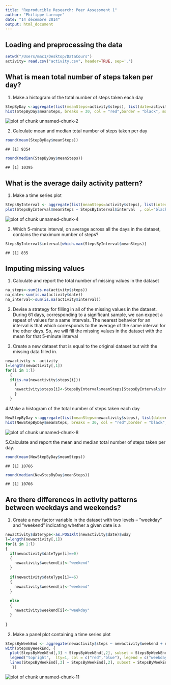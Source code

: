 ```yaml
---
title: "Reproducible Research: Peer Assessment 1"
author: "Philippe Larroye"
date: "14 décembre 2014"
output: html_document
---
```


## Loading and preprocessing the data

```r
setwd("/Users/mac1/Desktop/DataCours")
activity= read.csv("activity.csv", header=TRUE, sep=',')
```

## What is mean total number of steps taken per day?
1. Make a histogram of the total number of steps taken each day

```r
StepByDay <-aggregate(list(meanSteps=activity$steps), list(date=activity$date), sum, na.rm=TRUE)
hist(StepByDay$meanSteps, breaks = 30, col = "red",border = "black", main="Mean total number of steps taken per day", xlab ="Total steps per day", ylab ="Number of day with this total steps area", xlim=c(0,25000))
```

![plot of chunk unnamed-chunk-2](figure/unnamed-chunk-2-1.png) 

2. Calculate mean and median total number of steps taken per day

```r
round(mean(StepByDay$meanSteps))
```

```
## [1] 9354
```

```r
round(median(StepByDay$meanSteps))
```

```
## [1] 10395
```

## What is the average daily activity pattern?
1. Make a time series plot

```r
StepsByInterval <- aggregate(list(meanSteps=activity$steps), list(interval=activity$interval), mean, na.rm=TRUE)
plot(StepsByInterval$meanSteps ~ StepsByInterval$interval  , col="black", main=" Average daily activity pattern", xlab='Interval during a day',  ylab="Mean of number of steps", type='l')
```

![plot of chunk unnamed-chunk-4](figure/unnamed-chunk-4-1.png) 

2. Which 5-minute interval, on average across all the days in the dataset, contains the maximum number of steps?

```r
StepsByInterval$interval[which.max(StepsByInterval$meanSteps)]
```

```
## [1] 835
```


## Imputing missing values
1. Calculate and report the total number of missing values in the dataset

```r
na_steps<-sum(is.na(activity$steps))
na_date<-sum(is.na(activity$date))
na_interval<-sum(is.na(activity$interval))
```

2. Devise a strategy for filling in all of the missing values in the dataset.  
During 61 days, corresponding to a significant sample, we can expect a repeat of values for a same intervals. 
The nearest behavior for an interval is that which corresponds to the average of the same interval for the other days.
So, we will fill the missing values in the dataset with  the mean for that 5-minute interval

3. Create a new dataset that is equal to the original dataset but with the missing data filled in.


```r
newactivity <- activity
l=length(newactivity[,1])
for(i in 1:l)
  { 
  if(is.na(newactivity$steps[i]))
    {
    newactivity$steps[i]<-StepsByInterval$meanSteps[StepsByInterval$interval==newactivity$interval[i]]
    }
  }
```

4.Make a histogram of the total number of steps taken each day

```r
NewStepByDay <-aggregate(list(meanSteps=newactivity$steps), list(date=newactivity$date), sum, na.rm=TRUE)
hist(NewStepByDay$meanSteps, breaks = 30, col = "red",border = "black", main="Mean total number of steps taken per day", xlab ="Total steps per day", ylab ="Number of day with this total steps area", xlim=c(0,25000))
```

![plot of chunk unnamed-chunk-8](figure/unnamed-chunk-8-1.png) 

5.Calculate and report the mean and median total number of steps taken per day.


```r
round(mean(NewStepByDay$meanSteps))
```

```
## [1] 10766
```

```r
round(median(NewStepByDay$meanSteps))
```

```
## [1] 10766
```

## Are there differences in activity patterns between weekdays and weekends?
1. Create a new factor variable in the dataset with two levels – “weekday” and “weekend” indicating whether a given date is a 


```r
newactivity$dateType<-as.POSIXlt(newactivity$date)$wday
l=length(newactivity[,1])
for(i in 1:l)
{ 
  if(newactivity$dateType[i]==0)
  {
    newactivity$weekend[i]<-"weekend"
  }
  
  if(newactivity$dateType[i]==6)
  {
    newactivity$weekend[i]<-"weekend"
  }
  
  else
  {
    newactivity$weekend[i]<-"weekday"
  }
  
}
```

2. Make a panel plot containing a time series plot


```r
StepsByWeekEnd <- aggregate(newactivity$steps ~ newactivity$weekend + newactivity$interval,newactivity, mean)
with(StepsByWeekEnd, {
  plot(StepsByWeekEnd[,3] ~ StepsByWeekEnd[,2], subset = StepsByWeekEnd[,1]== "weekend" , col="blue", main=" Average daily activity pattern", xlab='Interval during a day',  ylab="Mean of number of steps", type='l')
  legend("topright",  lty=1, col = c("red","blue"), legend = c("weekday activity", "weekend activity"), bty='n')
  lines(StepsByWeekEnd[,3] ~ StepsByWeekEnd[,2], subset = StepsByWeekEnd[,1]== "weekday" , col="red",  type='l')
   })
```

![plot of chunk unnamed-chunk-11](figure/unnamed-chunk-11-1.png) 
